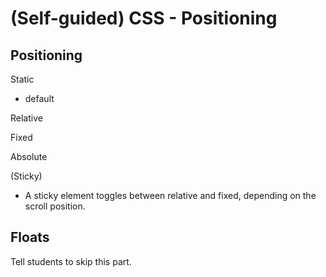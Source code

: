 

# (Self-guided) CSS - Positioning

<!---

SELF-GUIDED / bonus

--->


## Positioning

Static
  - default

Relative

Fixed

Absolute

(Sticky)
  - A sticky element toggles between relative and fixed, depending on the scroll position.



## Floats

Tell students to skip this part.
